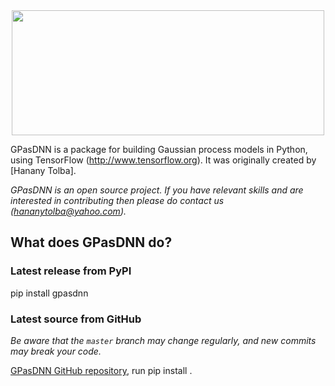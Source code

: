 <div style="text-align:center">
<img width="500" height="200" src="docs/source/images/logo.png">
</div>





GPasDNN is a package for building Gaussian process models in Python, using TensorFlow (http://www.tensorflow.org).
It was originally created by [Hanany Tolba].
 
 *GPasDNN is an open source project. If you have relevant skills and are interested in contributing then please do contact us (hananytolba@yahoo.com).*


## What does GPasDNN do?



### Latest release from PyPI

pip install gpasdnn



### Latest source from GitHub

*Be aware that the `master` branch may change regularly, and new commits may break your code.*

[GPasDNN GitHub repository](https://github.com/HananyTolba/Gaussian-process-as-deep-neural-network.git), run
pip install  .

